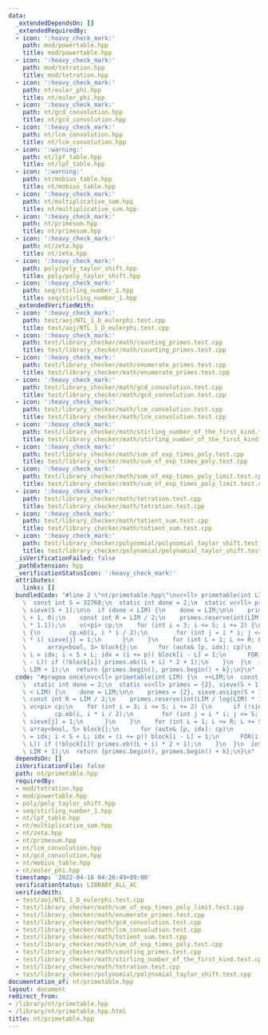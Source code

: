 ```yaml
---
data:
  _extendedDependsOn: []
  _extendedRequiredBy:
  - icon: ':heavy_check_mark:'
    path: mod/powertable.hpp
    title: mod/powertable.hpp
  - icon: ':heavy_check_mark:'
    path: mod/tetration.hpp
    title: mod/tetration.hpp
  - icon: ':heavy_check_mark:'
    path: nt/euler_phi.hpp
    title: nt/euler_phi.hpp
  - icon: ':heavy_check_mark:'
    path: nt/gcd_convolution.hpp
    title: nt/gcd_convolution.hpp
  - icon: ':heavy_check_mark:'
    path: nt/lcm_convolution.hpp
    title: nt/lcm_convolution.hpp
  - icon: ':warning:'
    path: nt/lpf_table.hpp
    title: nt/lpf_table.hpp
  - icon: ':warning:'
    path: nt/mobius_table.hpp
    title: nt/mobius_table.hpp
  - icon: ':heavy_check_mark:'
    path: nt/multiplicative_sum.hpp
    title: nt/multiplicative_sum.hpp
  - icon: ':heavy_check_mark:'
    path: nt/primesum.hpp
    title: nt/primesum.hpp
  - icon: ':heavy_check_mark:'
    path: nt/zeta.hpp
    title: nt/zeta.hpp
  - icon: ':heavy_check_mark:'
    path: poly/poly_taylor_shift.hpp
    title: poly/poly_taylor_shift.hpp
  - icon: ':heavy_check_mark:'
    path: seq/stirling_number_1.hpp
    title: seq/stirling_number_1.hpp
  _extendedVerifiedWith:
  - icon: ':heavy_check_mark:'
    path: test/aoj/NTL_1_D_eulerphi.test.cpp
    title: test/aoj/NTL_1_D_eulerphi.test.cpp
  - icon: ':heavy_check_mark:'
    path: test/library_checker/math/counting_primes.test.cpp
    title: test/library_checker/math/counting_primes.test.cpp
  - icon: ':heavy_check_mark:'
    path: test/library_checker/math/enumerate_primes.test.cpp
    title: test/library_checker/math/enumerate_primes.test.cpp
  - icon: ':heavy_check_mark:'
    path: test/library_checker/math/gcd_convolution.test.cpp
    title: test/library_checker/math/gcd_convolution.test.cpp
  - icon: ':heavy_check_mark:'
    path: test/library_checker/math/lcm_convolution.test.cpp
    title: test/library_checker/math/lcm_convolution.test.cpp
  - icon: ':heavy_check_mark:'
    path: test/library_checker/math/stirling_number_of_the_first_kind.test.cpp
    title: test/library_checker/math/stirling_number_of_the_first_kind.test.cpp
  - icon: ':heavy_check_mark:'
    path: test/library_checker/math/sum_of_exp_times_poly.test.cpp
    title: test/library_checker/math/sum_of_exp_times_poly.test.cpp
  - icon: ':heavy_check_mark:'
    path: test/library_checker/math/sum_of_exp_times_poly_limit.test.cpp
    title: test/library_checker/math/sum_of_exp_times_poly_limit.test.cpp
  - icon: ':heavy_check_mark:'
    path: test/library_checker/math/tetration.test.cpp
    title: test/library_checker/math/tetration.test.cpp
  - icon: ':heavy_check_mark:'
    path: test/library_checker/math/totient_sum.test.cpp
    title: test/library_checker/math/totient_sum.test.cpp
  - icon: ':heavy_check_mark:'
    path: test/library_checker/polynomial/polynomial_taylor_shift.test.cpp
    title: test/library_checker/polynomial/polynomial_taylor_shift.test.cpp
  _isVerificationFailed: false
  _pathExtension: hpp
  _verificationStatusIcon: ':heavy_check_mark:'
  attributes:
    links: []
  bundledCode: "#line 2 \"nt/primetable.hpp\"\nvc<ll> primetable(int LIM) {\n  ++LIM;\n\
    \  const int S = 32768;\n  static int done = 2;\n  static vc<ll> primes = {2},\
    \ sieve(S + 1);\n\n  if (done < LIM) {\n    done = LIM;\n\n    primes = {2}, sieve.assign(S\
    \ + 1, 0);\n    const int R = LIM / 2;\n    primes.reserve(int(LIM / log(LIM)\
    \ * 1.1));\n    vc<pi> cp;\n    for (int i = 3; i <= S; i += 2) {\n      if (!sieve[i])\
    \ {\n        cp.eb(i, i * i / 2);\n        for (int j = i * i; j <= S; j += 2\
    \ * i) sieve[j] = 1;\n      }\n    }\n    for (int L = 1; L <= R; L += S) {\n\
    \      array<bool, S> block{};\n      for (auto& [p, idx]: cp)\n        for (int\
    \ i = idx; i < S + L; idx = (i += p)) block[i - L] = 1;\n      FOR(i, min(S, R\
    \ - L)) if (!block[i]) primes.eb((L + i) * 2 + 1);\n    }\n  }\n  int k = LB(primes,\
    \ LIM + 1);\n  return {primes.begin(), primes.begin() + k};\n}\n"
  code: "#pragma once\nvc<ll> primetable(int LIM) {\n  ++LIM;\n  const int S = 32768;\n\
    \  static int done = 2;\n  static vc<ll> primes = {2}, sieve(S + 1);\n\n  if (done\
    \ < LIM) {\n    done = LIM;\n\n    primes = {2}, sieve.assign(S + 1, 0);\n   \
    \ const int R = LIM / 2;\n    primes.reserve(int(LIM / log(LIM) * 1.1));\n   \
    \ vc<pi> cp;\n    for (int i = 3; i <= S; i += 2) {\n      if (!sieve[i]) {\n\
    \        cp.eb(i, i * i / 2);\n        for (int j = i * i; j <= S; j += 2 * i)\
    \ sieve[j] = 1;\n      }\n    }\n    for (int L = 1; L <= R; L += S) {\n     \
    \ array<bool, S> block{};\n      for (auto& [p, idx]: cp)\n        for (int i\
    \ = idx; i < S + L; idx = (i += p)) block[i - L] = 1;\n      FOR(i, min(S, R -\
    \ L)) if (!block[i]) primes.eb((L + i) * 2 + 1);\n    }\n  }\n  int k = LB(primes,\
    \ LIM + 1);\n  return {primes.begin(), primes.begin() + k};\n}\n"
  dependsOn: []
  isVerificationFile: false
  path: nt/primetable.hpp
  requiredBy:
  - mod/tetration.hpp
  - mod/powertable.hpp
  - poly/poly_taylor_shift.hpp
  - seq/stirling_number_1.hpp
  - nt/lpf_table.hpp
  - nt/multiplicative_sum.hpp
  - nt/zeta.hpp
  - nt/primesum.hpp
  - nt/lcm_convolution.hpp
  - nt/gcd_convolution.hpp
  - nt/mobius_table.hpp
  - nt/euler_phi.hpp
  timestamp: '2022-04-16 04:26:49+09:00'
  verificationStatus: LIBRARY_ALL_AC
  verifiedWith:
  - test/aoj/NTL_1_D_eulerphi.test.cpp
  - test/library_checker/math/sum_of_exp_times_poly_limit.test.cpp
  - test/library_checker/math/enumerate_primes.test.cpp
  - test/library_checker/math/gcd_convolution.test.cpp
  - test/library_checker/math/lcm_convolution.test.cpp
  - test/library_checker/math/totient_sum.test.cpp
  - test/library_checker/math/sum_of_exp_times_poly.test.cpp
  - test/library_checker/math/counting_primes.test.cpp
  - test/library_checker/math/stirling_number_of_the_first_kind.test.cpp
  - test/library_checker/math/tetration.test.cpp
  - test/library_checker/polynomial/polynomial_taylor_shift.test.cpp
documentation_of: nt/primetable.hpp
layout: document
redirect_from:
- /library/nt/primetable.hpp
- /library/nt/primetable.hpp.html
title: nt/primetable.hpp
---
```

